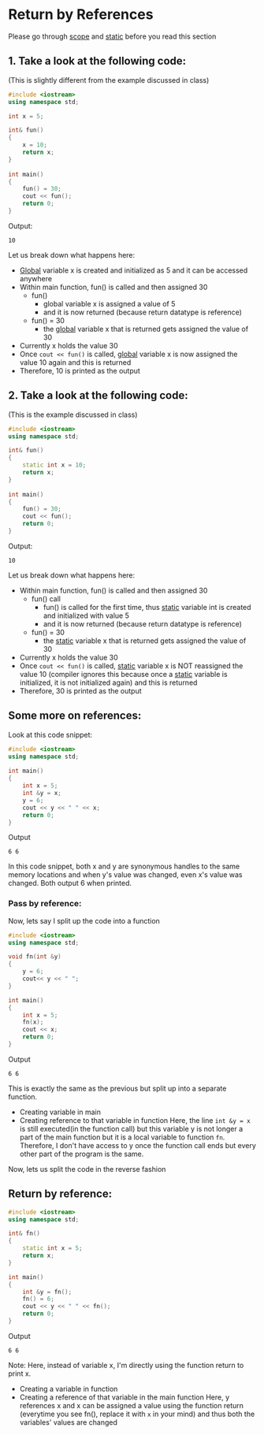 # Return by References

Please go through [scope](scope.md) and [static](static.md) before you read this section

## 1. Take a look at the following code:
(This is slightly different from the example discussed in class)
```c++
#include <iostream>
using namespace std;

int x = 5;

int& fun()
{
    x = 10;
    return x;
}
 
int main()
{
    fun() = 30;
    cout << fun();
    return 0;
}
```
Output:
```
10
```

Let us break down what happens here:
- [Global](scope.md) variable x is created and initialized as 5 and it can be accessed anywhere
- Within main function, fun() is called and then assigned 30
    - fun()
        - global variable x is assigned a value of 5
        - and it is now returned (because return datatype is reference)
    - fun() = 30
        - the [global](scope.md) variable x that is returned gets assigned the value of 30
- Currently x holds the value 30
- Once `cout << fun()` is called, [global](scope.md) variable x is now assigned the value 10 again and this is returned
- Therefore, 10 is printed as the output

## 2. Take a look at the following code:
(This is the example discussed in class)
```c++
#include <iostream>
using namespace std;

int& fun()
{
    static int x = 10;
    return x;
}
 
int main()
{
    fun() = 30;
    cout << fun();
    return 0;
}
```
Output:
```
10
```

Let us break down what happens here:
- Within main function, fun() is called and then assigned 30
    - fun() call
        - fun() is called for the first time, thus [static](static.md) variable int is created and initialized with value 5
        - and it is now returned (because return datatype is reference)
    - fun() = 30
        - the [static](static.md) variable x that is returned gets assigned the value of 30
- Currently x holds the value 30
- Once `cout << fun()` is called, [static](static.md) variable x is NOT reassigned the value 10 (compiler ignores this because once a [static](static.md) variable is initialized, it is not initialized again) and this is returned
- Therefore, 30 is printed as the output

## Some more on references:
Look at this code snippet:
```c++
#include <iostream>
using namespace std;
 
int main()
{
    int x = 5;
    int &y = x;
    y = 6;
    cout << y << " " << x;
    return 0;
}
```
Output
```
6 6
```
In this code snippet, both x and y are synonymous handles to the same memory locations and when y's value was changed, even x's value was changed. Both output 6 when printed.

### Pass by reference:
Now, lets say I split up the code into a function
```c++
#include <iostream>
using namespace std;

void fn(int &y)
{
    y = 6;
    cout<< y << " ";
}

int main()
{
    int x = 5;
    fn(x);
    cout << x;
    return 0;
}
```
Output
```
6 6
```
This is exactly the same as the previous but split up into a separate function.
- Creating variable in main
- Creating reference to that variable in function
Here, the line `int &y = x` is still executed(in the function call) but this variable y is not longer a part of the main function but it is a local variable to function `fn`. Therefore, I don't have access to y once the function call ends but every other part of the program is the same.


Now, lets us split the code in the reverse fashion
## Return by reference:
```c++
#include <iostream>
using namespace std;

int& fn()
{
    static int x = 5;
    return x;
}

int main()
{
    int &y = fn();
    fn() = 6;
    cout << y << " " << fn();
    return 0;
}
```
Output
```
6 6
```
Note: Here, instead of variable x, I'm directly using the function return to print x.
- Creating a variable in function
- Creating a reference of that variable in the main function
Here, y references x and x can be assigned a value using the function return (everytime you see fn(), replace it with `x` in your mind) and thus both the variables' values are changed
